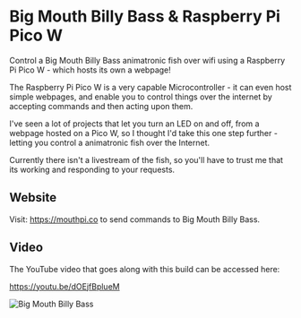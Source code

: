 # Big Mouth Billy Bass & Raspberry Pi Pico W
Control a Big Mouth Billy Bass animatronic fish over wifi using a Raspberry Pi Pico W - which hosts its own a webpage!

The Raspberry Pi Pico W is a very capable Microcontroller - it can even host simple webpages, and enable you to control things over the internet by accepting commands and then acting upon them. 

I've seen a lot of projects that let you turn an LED on and off, from a webpage hosted on a Pico W, so I thought I'd take this one step further - letting you control a animatronic fish over the Internet. 

Currently there isn't a livestream of the fish, so you'll have to trust me that its working and responding to your requests.

## Website
Visit: 
<https://mouthpi.co> to send commands to Big Mouth Billy Bass.

## Video
The YouTube video that goes along with this build can be accessed here:

<https://youtu.be/dOEjfBplueM>

![Big Mouth Billy Bass](http://www.kevsrobots.com/assets/img/bigmouthbillybass/fish01.jpg)
